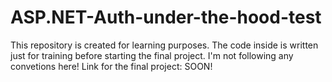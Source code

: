# ASP.NET-Auth-under-the-hood-test
This repository is created for learning purposes. The code inside is written just for training before starting the final project. I'm not following any convetions here! Link for the final project: SOON!
